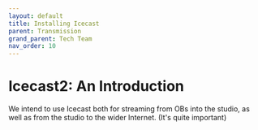 ```yaml
---
layout: default
title: Installing Icecast
parent: Transmission
grand_parent: Tech Team
nav_order: 10
---
```


# Icecast2: An Introduction

We intend to use Icecast both for streaming from OBs into the studio, as well as from the studio to the wider Internet. (It's quite important)